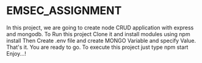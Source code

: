 # EMSEC_ASSIGNMENT
In this project, we are going to create node CRUD application with express and mongodb.  To Run this project Clone it and install modules using  npm install  Then Create .env file and create MONGO Variable and specify Value. That's it. You are ready to go. To execute this project just type  npm start  Enjoy...!
